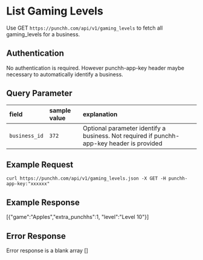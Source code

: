 # List Gaming Levels

<p>Use GET <code>https://punchh.com/api/v1/gaming_levels</code> to fetch all gaming_levels for a business.</p>
<h2><a aria-hidden="true" href="#authentication" class="anchor" id="user-content-authentication"><span class="octicon octicon-link"></span></a>Authentication</h2>
<p>No authentication is required. However punchh-app-key header maybe necessary to automatically identify a business.</p>
<h2><a aria-hidden="true" href="#query-parameter" class="anchor" id="user-content-query-parameter"><span class="octicon octicon-link"></span></a>Query Parameter</h2>
<table>
	<thead>
		<tr>
			<th align="left"><strong>field</strong></th>
			<th align="left"><strong>sample value</strong></th>
			<th align="left"><strong>explanation</strong></th>
		</tr>
	</thead>
	<tbody>
		<tr>
			<td align="left"><code>business_id</code></td>
			<td align="left"><code>372</code></td>
			<td align="left">Optional parameter identify a business. Not required if punchh-app-key header is provided</td>
		</tr>
	</tbody>
</table>
<h2><a aria-hidden="true" href="#example-request" class="anchor" id="user-content-example-request"><span class="octicon octicon-link"></span></a>Example Request</h2>
<p><code>curl https://punchh.com/api/v1/gaming_levels.json -X GET -H punchh-app-key:"xxxxxx"</code></p>
<h2><a aria-hidden="true" href="#example-response" class="anchor" id="user-content-example-response"><span class="octicon octicon-link"></span></a>Example Response</h2>
<p>[{"game":"Apples","extra_punchhs":1, "level":"Level 10"}]</p>
<h2><a aria-hidden="true" href="#error-response" class="anchor" id="user-content-error-response"><span class="octicon octicon-link"></span></a>Error Response</h2>
<p>Error response is a blank array []</p>